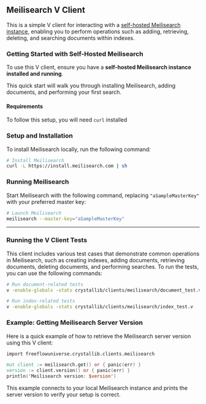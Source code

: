 ## Meilisearch V Client

This is a simple V client for interacting with a [self-hosted Meilisearch instance](https://www.meilisearch.com/docs/learn/self_hosted/getting_started_with_self_hosted_meilisearch?utm_campaign=oss&utm_medium=home-page&utm_source=docs#setup-and-installation), enabling you to perform operations such as adding, retrieving, deleting, and searching documents within indexes.

### Getting Started with Self-Hosted Meilisearch

To use this V client, ensure you have a **self-hosted Meilisearch instance installed and running**. 

This quick start will walk you through installing Meilisearch, adding documents, and performing your first search.

#### Requirements

To follow this setup, you will need `curl` installed

### Setup and Installation

To install Meilisearch locally, run the following command:

```bash
# Install Meilisearch
curl -L https://install.meilisearch.com | sh
```

### Running Meilisearch

Start Meilisearch with the following command, replacing `"aSampleMasterKey"` with your preferred master key:

```bash
# Launch Meilisearch
meilisearch --master-key="aSampleMasterKey"
```
---

### Running the V Client Tests

This client includes various test cases that demonstrate common operations in Meilisearch, such as creating indexes, adding documents, retrieving documents, deleting documents, and performing searches. To run the tests, you can use the following commands:

```bash
# Run document-related tests
v -enable-globals -stats crystallib/clients/meilisearch/document_test.v

# Run index-related tests
v -enable-globals -stats crystallib/clients/meilisearch/index_test.v
```

### Example: Getting Meilisearch Server Version

Here is a quick example of how to retrieve the Meilisearch server version using this V client:

```v
import freeflowuniverse.crystallib.clients.meilisearch

mut client := meilisearch.get() or { panic(err) }
version := client.version() or { panic(err) }
println('Meilisearch version: $version')

```

This example connects to your local Meilisearch instance and prints the server version to verify your setup is correct.
